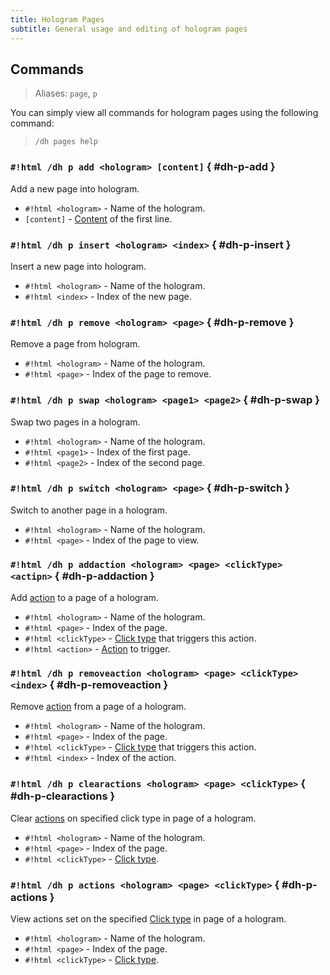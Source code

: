 ```yaml
---
title: Hologram Pages
subtitle: General usage and editing of hologram pages
---
```


## Commands

> Aliases: `page`, `p`

You can simply view all commands for hologram pages using the following command:

> ```
> /dh pages help
> ```

### `#!html /dh p add <hologram> [content]` { #dh-p-add }

Add a new page into hologram.

- `#!html <hologram>` - Name of the hologram.
- `[content]` - [Content](../format-and-colors/index.md) of the first line.

### `#!html /dh p insert <hologram> <index>` { #dh-p-insert }

Insert a new page into hologram.

- `#!html <hologram>` - Name of the hologram.
- `#!html <index>` - Index of the new page.

### `#!html /dh p remove <hologram> <page>` { #dh-p-remove }

Remove a page from hologram.

- `#!html <hologram>` - Name of the hologram.
- `#!html <page>` - Index of the page to remove.

### `#!html /dh p swap <hologram> <page1> <page2>` { #dh-p-swap }

Swap two pages in a hologram.

- `#!html <hologram>` - Name of the hologram.
- `#!html <page1>` - Index of the first page.
- `#!html <page2>` - Index of the second page.

### `#!html /dh p switch <hologram> <page>` { #dh-p-switch }

Switch to another page in a hologram.

- `#!html <hologram>` - Name of the hologram.
- `#!html <page>` - Index of the page to view.

### `#!html /dh p addaction <hologram> <page> <clickType> <actipn>` { #dh-p-addaction }

Add [action](../actions.md) to a page of a hologram.

- `#!html <hologram>` - Name of the hologram.
- `#!html <page>` - Index of the page.
- `#!html <clickType>` - [Click type](../actions.md#click-types) that triggers this action.
- `#!html <action>` - [Action](../actions.md#action-types) to trigger.

### `#!html /dh p removeaction <hologram> <page> <clickType> <index>` { #dh-p-removeaction }

Remove [action](../actions.md) from a page of a hologram.

- `#!html <hologram>` - Name of the hologram.
- `#!html <page>` - Index of the page.
- `#!html <clickType>` - [Click type](../actions.md#click-types) that triggers this action.
- `#!html <index>` - Index of the action.

### `#!html /dh p clearactions <hologram> <page> <clickType>` { #dh-p-clearactions }

Clear [actions](../actions.md) on specified click type in page of a hologram.

- `#!html <hologram>` - Name of the hologram.
- `#!html <page>` - Index of the page.
- `#!html <clickType>` - [Click type](../actions.md#click-types).

### `#!html /dh p actions <hologram> <page> <clickType>` { #dh-p-actions }

View actions set on the specified [Click type](../actions.md#click-types) in page of a hologram.

- `#!html <hologram>` - Name of the hologram.
- `#!html <page>` - Index of the page.
- `#!html <clickType>` - [Click type](../actions.md#click-types).